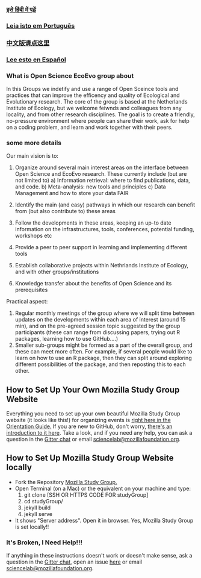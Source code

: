 ### [इसे हिंदी में पढ़ें](https://github.com/mozillascience/studyGroup/blob/gh-pages/README-hi.md)

### [Leia isto em Português](https://github.com/mozillascience/studyGroup/blob/gh-pages/README-pt.md)

### [中文版请点这里](https://github.com/mozillascience/studyGroup/blob/gh-pages/README-zh.md)

### [Lee esto en Español](https://github.com/mozillascience/studyGroup/blob/gh-pages/README-es.md)

### What is Open Science EcoEvo group about

In this Groups we indetify and use a range of Open Sceince tools and practices that can improve the efficency and quality of Ecological and Evolutionary research. The core of the group is based at the Netherlands Institute of Ecology, but we welcome feiwnds and colleagues from any locality, and from other research disciplines. The goal is to create a friendly, no-pressure environment where people can share their work, ask for help on a coding problem, and learn and work together with their peers. 

### some more details

Our main vision is to:
1) Organize around several main interest areas on the interface between Open Science and EcoEvo research. These currently include (but are not limited to)
     a) Information retrieval: where to find publications, data, and code.
     b) Meta-analysis: new tools and principles
     c) Data Management and how to store your data FAIR

2) Identify the main (and easy) pathways in which our research can benefit from (but also contribute to) these areas  

3) Follow the developments in these areas, keeping an up-to date information on the infrastructures, tools, conferences, potential funding, workshops etc

4) Provide a peer to peer support in learning and implementing different tools

6) Establish collaborative projects within Nethrlands Institute of Ecology, and with other groups/institutions
7) Knowledge transfer about the benefits of Open Science and its prerequisites

Practical aspect:
1) Regular monthly meetings of the group where we will split time between updates on the developments within each area of interest (around 15 min), and on the pre-agreed session topic suggested by the group participants (these can range from discussing papers, trying out R packages, learning how to use GitHub….)
2)   Smaller sub-groups might be formed as a part of the overall group, and these can meet more often. For example, if several people would like to learn on how to use an R package, then they can split around exploring different possibilities of the package, and then reposting this to each other.

 
## How to Set Up Your Own Mozilla Study Group Website

Everything you need to set up your own beautiful Mozilla Study Group website (it looks like this!) for organizing events is [right here in the Orientation Guide.](https://mozillascience.github.io/study-group-orientation/3.3-get-online.html) If you are new to GitHub, don't worry, [there's an introduction to it here](https://mozillascience.github.io/study-group-orientation/3.1-collab-vers-github.html). Take a look, and if you need any help, you can ask a question in the [Gitter chat](https://gitter.im/mozillascience/studyGroup) or email sciencelab@mozillafoundation.org.

## How to Set Up Mozilla Study Group Website locally

* Fork the Repository [Mozilla Study Group.](https://github.com/mozillascience/studyGroup)
* Open Terminal (on a Mac) or the equivalent on your machine and type:
	1. git clone [SSH OR HTTPS CODE FOR studyGroup]
	2. cd studyGroup/
	3. jekyll build
	4. jekyll serve
* It shows "Server address". Open it in browser. Yes, Mozilla Study Group is set locally!!

### It's Broken, I Need Help!!!

If anything in these instructions doesn't work or doesn't make sense, ask a question in the [Gitter chat](https://gitter.im/mozillascience/studyGroup), open an issue [here](https://github.com/mozillascience/studyGroup/issues) or email sciencelab@mozillafoundation.org.




